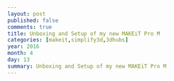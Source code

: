 ```yaml
---
layout: post
published: false
comments: true
title: Unboxing and Setup of my new MAKEiT Pro M
categories: [makeit,simplify3d,3dhubs]
year: 2016
month: 4
day: 13
summary: Unboxing and Setup of my new MAKEiT Pro M
---
```

